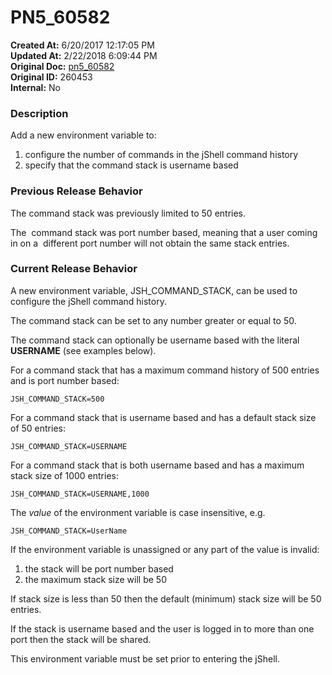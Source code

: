 # PN5_60582

**Created At:** 6/20/2017 12:17:05 PM  
**Updated At:** 2/22/2018 6:09:44 PM  
**Original Doc:** [pn5_60582](https://docs.jbase.com/36526-5-6-2-release-notes/pn5_60582)  
**Original ID:** 260453  
**Internal:** No  


### Description

Add a new environment variable to:

1. configure the number of commands in the jShell command history
2. specify that the command stack is username based




### Previous Release Behavior

The command stack was previously limited to 50 entries.

The  command stack was port number based, meaning that a user coming in on a  different port number will not obtain the same stack entries.



### Current Release Behavior

A new environment variable, JSH\_COMMAND\_STACK, can be used to configure the jShell command history.

The command stack can be set to any number greater or equal to 50.

The command stack can optionally be username based with the literal **USERNAME** (see examples below).

For a command stack that has a maximum command history of 500 entries and is port number based:

```
JSH_COMMAND_STACK=500
```

For a command stack that is username based and has a default stack size of 50 entries:

```
JSH_COMMAND_STACK=USERNAME
```

For a command stack that is both username based and has a maximum stack size of 1000 entries:

```
JSH_COMMAND_STACK=USERNAME,1000
```

The *value* of the environment variable is case insensitive, e.g.

```
JSH_COMMAND_STACK=UserName
```



If the environment variable is unassigned or any part of the value is invalid:

1. the stack will be port number based
2. the maximum stack size will be 50


If stack size is less than 50 then the default (minimum) stack size will be 50 entries.

If the stack is username based and the user is logged in to more than one port then the stack will be shared.

This environment variable must be set prior to entering the jShell.
